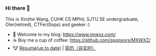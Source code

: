 ### Hi there 👋

This is Xinzhe Wang, CUHK CS MPhil, SJTU SE undergraduate, OIer(retired), CTFer(0ops) and geeker :)

- 🐚 Welcome to my blog: https://www.imwxz.com/
- ☕ Buy me a cup of coffee: https://github.com/sponsors/MXWXZ/
- 🐮 [Résumé(up to date)](https://github.com/MXWXZ/resume/raw/zh_CN/pdf/resume.pdf) | [简历（非实时）](https://github.com/MXWXZ/resume/raw/zh_CN/pdf/resume-zh_CN.pdf)

